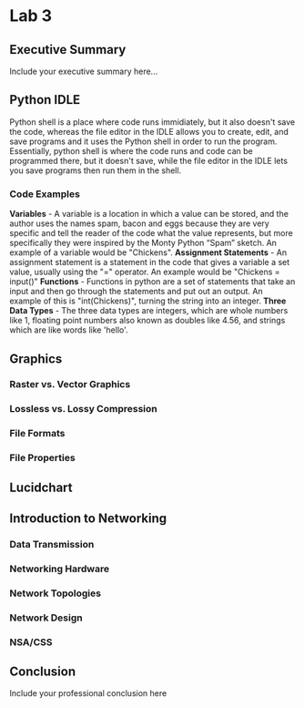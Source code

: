 # Lab 3
## Executive Summary
Include your executive summary here...

## Python IDLE
Python shell is a place where code runs immidiately, but it also doesn't save the code, whereas the file editor in the IDLE allows you to create, edit, and save programs and it uses the Python shell in order to run the program. Essentially, python shell is where the code runs and code can be programmed there, but it doesn't save, while the file editor in the IDLE lets you save programs then run them in the shell.
### Code Examples
**Variables** - A variable is a location in which a value can be stored, and the author uses the names spam, bacon and eggs because they are very specific and tell the reader of the code what the value represents, but more specifically they were inspired by the Monty Python “Spam” sketch. An example of a variable would be "Chickens".
**Assignment Statements** -  An assignment statement is a statement in the code that gives a variable a set value, usually using the "=" operator. An example would be "Chickens = input()"
**Functions** - Functions in python are a set of statements that take an input and then go through the statements and put out an output. An example of this is "int(Chickens)", turning the string into an integer.
**Three Data Types** - The three data types are integers, which are whole numbers like 1, floating point numbers also known as doubles like 4.56, and strings which are like words like 'hello'.
## Graphics
### Raster vs. Vector Graphics
### Lossless vs. Lossy Compression
### File Formats
### File Properties

## Lucidchart

## Introduction to Networking
### Data Transmission
### Networking Hardware
### Network Topologies
### Network Design
### NSA/CSS

## Conclusion
Include your professional conclusion here
